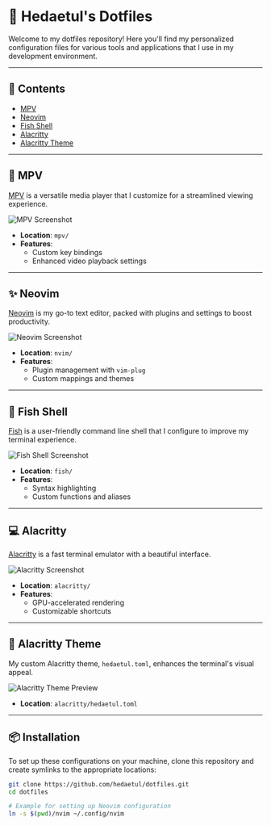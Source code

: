 # 🌟 Hedaetul's Dotfiles

Welcome to my dotfiles repository! Here you'll find my personalized configuration files for various tools and applications that I use in my development environment.

---

## 🚀 Contents

- [MPV](#mpv)
- [Neovim](#neovim)
- [Fish Shell](#fish-shell)
- [Alacritty](#alacritty)
- [Alacritty Theme](#alacritty-theme)

---

## 🎥 MPV

[MPV](https://mpv.io) is a versatile media player that I customize for a streamlined viewing experience.

![MPV Screenshot](https://via.placeholder.com/400x200?text=MPV+Player)

- **Location**: `mpv/`
- **Features**:
  - Custom key bindings
  - Enhanced video playback settings

---

## ✨ Neovim

[Neovim](https://neovim.io) is my go-to text editor, packed with plugins and settings to boost productivity.

![Neovim Screenshot](https://via.placeholder.com/400x200?text=Neovim+Editor)

- **Location**: `nvim/`
- **Features**:
  - Plugin management with `vim-plug`
  - Custom mappings and themes

---

## 🐚 Fish Shell

[Fish](https://fishshell.com) is a user-friendly command line shell that I configure to improve my terminal experience.

![Fish Shell Screenshot](https://via.placeholder.com/400x200?text=Fish+Shell)

- **Location**: `fish/`
- **Features**:
  - Syntax highlighting
  - Custom functions and aliases

---

## 💻 Alacritty

[Alacritty](https://alacritty.org) is a fast terminal emulator with a beautiful interface.

![Alacritty Screenshot](https://via.placeholder.com/400x200?text=Alacritty+Terminal)

- **Location**: `alacritty/`
- **Features**:
  - GPU-accelerated rendering
  - Customizable shortcuts

---

## 🎨 Alacritty Theme

My custom Alacritty theme, `hedaetul.toml`, enhances the terminal's visual appeal.

![Alacritty Theme Preview](https://via.placeholder.com/400x200?text=Hedaetul+Theme)

- **Location**: `alacritty/hedaetul.toml`

---

## 📦 Installation

To set up these configurations on your machine, clone this repository and create symlinks to the appropriate locations:

```bash
git clone https://github.com/hedaetul/dotfiles.git
cd dotfiles

# Example for setting up Neovim configuration
ln -s $(pwd)/nvim ~/.config/nvim
